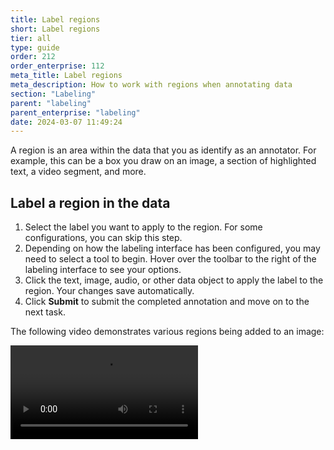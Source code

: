 ```yaml
---
title: Label regions
short: Label regions
tier: all
type: guide
order: 212
order_enterprise: 112
meta_title: Label regions
meta_description: How to work with regions when annotating data
section: "Labeling"
parent: "labeling"
parent_enterprise: "labeling"
date: 2024-03-07 11:49:24
---
```


A region is an area within the data that you as identify as an annotator. For example, this can be a box you draw on an image, a section of highlighted text, a video segment, and more. 

## Label a region in the data

1. Select the label you want to apply to the region. For some configurations, you can skip this step.
2. Depending on how the labeling interface has been configured, you may need to select a tool to begin. Hover over the toolbar to the right of the labeling interface to see your options. 
3. Click the text, image, audio, or other data object to apply the label to the region. Your changes save automatically. 
4. Click **Submit** to submit the completed annotation and move on to the next task.

The following video demonstrates various regions being added to an image:


<video src="../images/label/regions.mp4" controls="controls" style="max-width: 800px;" class="gif-border" />

## Label overlapping regions

When you label with bounding boxes and other image segmentation tasks, or when you're highlighting text for NLP and NER labeling, you might want to label overlapping regions. To do this easily, hide labeled regions after you annotate them. 

In the [**Regions** panel](label_panels#Regions-panel), locate and select the region that you labeled and click the eye icon to hide the region. While the region is hidden, you can add your overlapping region. 

## Select multiple regions

Press `ctrl` while selecting regions in the labeling interface or while selecting regions in the [**Regions** panel](label_panels#Regions-panel). 

To deselect a region, click it again or press `u`. 

## Duplicate regions

You can duplicate a region to create many identically-sized polygons, rectangles, or ellipses. 

1. Select the region that you want to duplicate.
2. Press `ctrl + d` to duplicate the region, or the sequence of `ctrl + c` and `ctrl + v` to copy and paste the region. Duplicated regions appear in the exact location as the region being duplicated. If you're using a Mac keyboard, use `cmd` instead of `ctrl`. 
3. Click the arrow tool, then move and resize the newly-created region.

## Change the label for a region

You can change the label of an existing region. 

1. Select the labeled region, for example a span, bounding box, image segment, audio region, or other region, on the object or using the **Regions** panel.
2. Select a new label. Your changes to the label save automatically. 
3. Click **Submit** to submit the completed annotation and move on to the next task.


## Erase brush mask regions

If you make a mistake when labeling with the brush mask, you can erase it. You must select a brush region in the sidebar before you can erase any part of it. 

If you want to completely remove a region and start over, delete the region instead of erasing it. Erasing a region does not delete it. 

## Add relations between regions

You can create a relation to connect two regions. 

To add labels to relation, you must set up a labeling config with the relations tag. See more about [relations with labels](/tags/relations.html).

1. Select a region so that its information is displayed in the [**Info** panel](label_panels#Info-panel).  
2. Click **Create relation between regions** in the **Info** panel. 
3. Select the second region.


After you add a relation between two regions, you can modify the relation in the [**Relations** panel](label_panels#Relations-panel). 
- To change the direction of the relation, click the arrow icon between the two related regions.
- To add labels to the direction arrow indicating the relation between two annotations, click the vertical ellipsis button next to the two related regions to add your predefined labels. You must have a [label configuration that includes relations](/tags/relations.html) to do this.

<video src="../images/label/relations.mp4" controls="controls" style="max-width: 800px;" class="gif-border" />

## Delete a region 

An annotation can comprise multiple regions, and you can delete regions as needed. 

1. Select the region by clicking on it or by selecting it in the **Regions** panel. 
2. Press `Backspace` or go to the **Info** panel and click the delete icon for the selected region.

![Screenshot of Delete action for region](/images/label/region_delete.png)